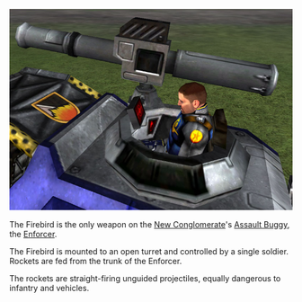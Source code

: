 ![thumb](../images/Firebird.jpg)

The Firebird is the only weapon on the
[New Conglomerate](../factions/New_Conglomerate.md)'s
[Assault Buggy](<../certifications/Assault_Buggy_(Certification).md>), the
[Enforcer](../vehicles/Enforcer.md).

The Firebird is mounted to an open turret and controlled by a single soldier.
Rockets are fed from the trunk of the Enforcer.

The rockets are straight-firing unguided projectiles, equally dangerous to
infantry and vehicles.
